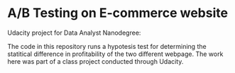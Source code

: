 # A/B Testing on E-commerce website
Udacity project for Data Analyst Nanodegree:

The code in this repository runs a hypotesis test for determining the statitical difference in profitability of the two different webpage. The work here was part of a class project conducted through Udacity.
